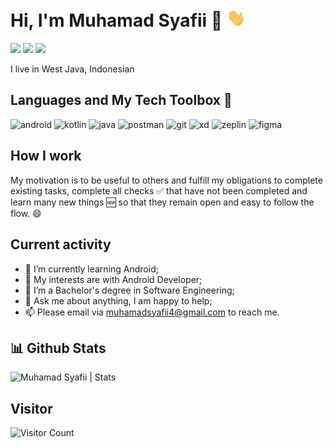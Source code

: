 # Hi, I'm Muhamad Syafii 👨 <img src="https://github.com/muhamadsyafii/muhamadsyafii/blob/master/gif/Hi.gif?raw=true" width="30px">
[<img height="30" src="https://img.shields.io/badge/Instagram-%23E4405F.svg?&style=flat-square&logo=instagram&logoColor=white" target="_blank" />][Instagram]
[<img height="30" src="https://img.shields.io/badge/twitter-%231DA1F2.svg?&style=for-the-badge&logo=twitter&logoColor=white" target="_blank" />][twitter]
[<img height="30" src="https://img.shields.io/badge/linkedin-blue.svg?&style=for-the-badge&logo=linkedin&logoColor=white" target="_blank" />][LinkedIn]

I live in West Java, Indonesian

## Languages and My Tech Toolbox 🧰 

<p align="left">
<img src="https://www.vectorlogo.zone/logos/android/android-official.svg" alt="android" width="40" height="40"/> 
<img src="https://www.vectorlogo.zone/logos/kotlinlang/kotlinlang-icon.svg" alt="kotlin" height="40"/> 
<img src="https://www.vectorlogo.zone/logos/java/java-icon.svg" alt="java" height="40"/> 
<img src="https://www.vectorlogo.zone/logos/getpostman/getpostman-icon.svg" alt="postman" width="40" height="40"/> 
<img src="https://www.vectorlogo.zone/logos/git-scm/git-scm-icon.svg" alt="git" width="40" height="40"/> 
 <img src="https://cdn.worldvectorlogo.com/logos/adobe-xd-1.svg" alt="xd" width="40" height="40"/>
<img src="https://www.vectorlogo.zone/logos/zeplinio/zeplinio-icon.svg" alt="zeplin" width="40" height="40"/>
<img src="https://www.vectorlogo.zone/logos/figma/figma-icon.svg" alt="figma" width="40" height="40"/>
</p>


## How I work

My motivation is to be useful to others and fulfill my obligations to complete existing tasks, complete all checks ✅ that have not been completed and learn many new things 🆕 so that they remain open and easy to follow the flow. 😄

## Current activity

- 📖 I’m currently learning Android;
- 🤔 My interests are with Android Developer;
- 💼 I’m a Bachelor's degree in Software Engineering;
- 💬 Ask me about anything, I am happy to help;
- 📫 Please email via muhamadsyafii4@gmail.com to reach me.


## 📊 Github Stats
<p align="left"> <img src="https://github-readme-stats.vercel.app/api?username=muhamadsyafii&show_icons=true&theme=graywhite" alt="Muhamad Syafii | Stats" />

## Visitor
 ![Visitor Count](https://profile-counter.glitch.me/{muhamadsyafii}/count.svg)
 
 
[twitter]: https://twitter.com/fii_upl
[linkedin]: https://www.linkedin.com/in/muhamadsyafii4
[Instagram]: https://www.instagram.com/fii.upl
